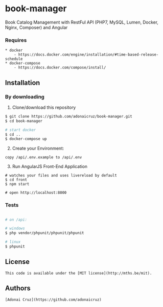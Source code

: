 # book-manager
Book Catalog Management with RestFul API (PHP7, MySQL, Lumen, Docker, Nginx, Composer) and Angular 

### Requires
	* docker 
        - https://docs.docker.com/engine/installation/#time-based-release-schedule
    * docker-compose 
        - https://docs.docker.com/compose/install/

## Installation
### By downloading
1. Clone/download this repository
```bash
$ git clone https://github.com/adonaicruz/book-manager.git
$ cd book-manager

# start docker
$ cd ..
$ docker-compose up
```
2. Create your Environment: 

`copy /api/.env.example to /api/.env`

3. Run AngularJS Front-End Application
```
# watches your files and uses livereload by default
$ cd front
$ npm start

# open http://localhost:8000

```

### Tests
```bash

# on /api:

# windows
$ php vendor/phpunit/phpunit/phpunit

# linux
$ phpunit

```

## License
	This code is available under the [MIT license](http://mths.be/mit).

## Authors
    [Adonai Cruz](https://github.com/adonaicruz)